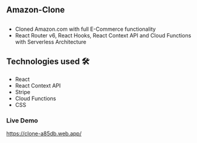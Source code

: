 ## Amazon-Clone


## 

- Cloned Amazon.com with full E-Commerce functionality
- React Router v6, React Hooks, React Context API and Cloud Functions with Serverless Architecture

## Technologies used 🛠️

- React
- React Context API
- Stripe
- Cloud Functions
- CSS


### Live Demo

https://clone-a85db.web.app/
